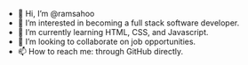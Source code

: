 - 👋 Hi, I’m @ramsahoo
- 👀 I’m interested in becoming a full stack software  developer.
- 🌱 I’m currently learning HTML, CSS, and Javascript.
- 💞️ I’m looking to collaborate on job opportunities.
- 📫 How to reach me: through GitHub directly.

<!---
ramsahoo/ramsahoo is a ✨ special ✨ repository because its `README.md` (this file) appears on your GitHub profile.
You can click the Preview link to take a look at your changes.
--->
